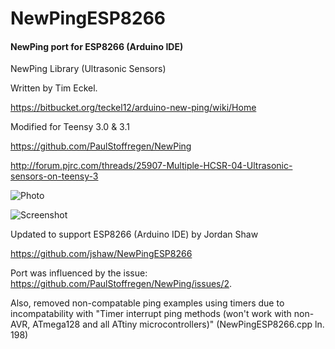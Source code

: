 # NewPingESP8266
#### NewPing port for ESP8266 (Arduino IDE)

NewPing Library (Ultrasonic Sensors)

Written by Tim Eckel.

https://bitbucket.org/teckel12/arduino-new-ping/wiki/Home

Modified for Teensy 3.0 & 3.1

https://github.com/PaulStoffregen/NewPing

http://forum.pjrc.com/threads/25907-Multiple-HCSR-04-Ultrasonic-sensors-on-teensy-3

![Photo](https://raw.githubusercontent.com/PaulStoffregen/NewPing/master/extras/NewPing_photo.jpg)

![Screenshot](https://raw.githubusercontent.com/PaulStoffregen/NewPing/master/extras/NewPing_screenshot.png)

Updated to support ESP8266 (Arduino IDE) by Jordan Shaw

https://github.com/jshaw/NewPingESP8266

Port was influenced by the issue: https://github.com/PaulStoffregen/NewPing/issues/2.

Also, removed non-compatable ping examples using timers due to incompatability with "Timer interrupt ping methods (won't work with non-AVR, ATmega128 and all ATtiny microcontrollers)" (NewPingESP8266.cpp ln. 198)
